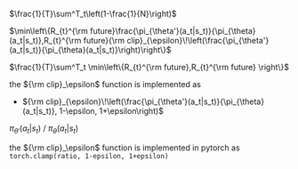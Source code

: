 

$\frac{1}{T}\sum^T_t\left(1-\frac{1}{N}\right)$

$\min\left\{R_{t}^{\rm future}\frac{\pi_{\theta'}(a_t|s_t)}{\pi_{\theta}(a_t|s_t)},R_{t}^{\rm future}{\rm clip}_{\epsilon}\!\left(\frac{\pi_{\theta'}(a_t|s_t)}{\pi_{\theta}(a_t|s_t)}\right)\right\}$

$\frac{1}{T}\sum^T_t \min\left\{R_{t}^{\rm future},R_{t}^{\rm future} \right\}$


the ${\rm clip}_\epsilon$ function is implemented as 

* ${\rm clip}_{\epsilon}\!\left(\frac{\pi_{\theta'}(a_t|s_t)}{\pi_{\theta}(a_t|s_t)}, 1-\epsilon, 1+\epsilon\right)$

${\pi_{\theta'}(a_t|s_t)}$ / ${\pi_{\theta}(a_t|s_t)}$


the ${\rm clip}_\epsilon$ function is implemented in pytorch as ```torch.clamp(ratio, 1-epsilon, 1+epsilon)```